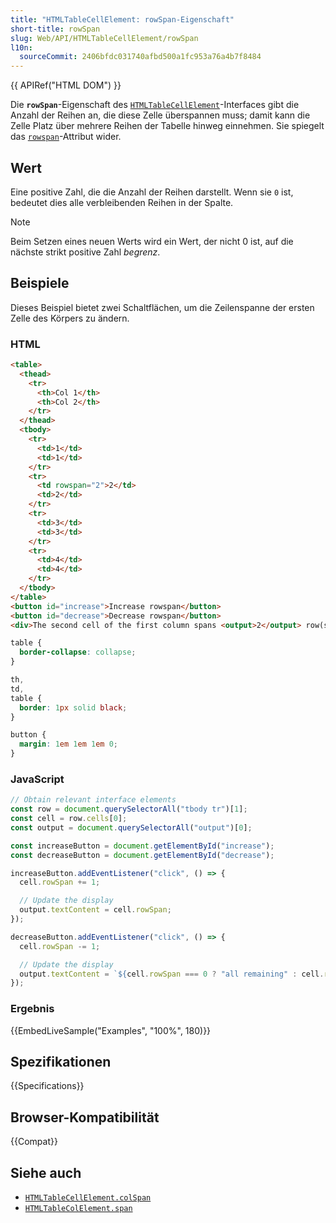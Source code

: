 ```yaml
---
title: "HTMLTableCellElement: rowSpan-Eigenschaft"
short-title: rowSpan
slug: Web/API/HTMLTableCellElement/rowSpan
l10n:
  sourceCommit: 2406bfdc031740afbd500a1fc953a76a4b7f8484
---
```


{{ APIRef("HTML DOM") }}

Die **`rowSpan`**-Eigenschaft des [`HTMLTableCellElement`](/de/docs/Web/API/HTMLTableCellElement)-Interfaces gibt die Anzahl der Reihen an, die diese Zelle überspannen muss; damit kann die Zelle Platz über mehrere Reihen der Tabelle hinweg einnehmen. Sie spiegelt das [`rowspan`](/de/docs/Web/HTML/Reference/Elements/td#colspan)-Attribut wider.

## Wert

Eine positive Zahl, die die Anzahl der Reihen darstellt. Wenn sie `0` ist, bedeutet dies alle verbleibenden Reihen in der Spalte.

> [!NOTE]
> Beim Setzen eines neuen Werts wird ein Wert, der nicht 0 ist, auf die nächste strikt positive Zahl _begrenz_.

## Beispiele

Dieses Beispiel bietet zwei Schaltflächen, um die Zeilenspanne der ersten Zelle des Körpers zu ändern.

### HTML

```html
<table>
  <thead>
    <tr>
      <th>Col 1</th>
      <th>Col 2</th>
    </tr>
  </thead>
  <tbody>
    <tr>
      <td>1</td>
      <td>1</td>
    </tr>
    <tr>
      <td rowspan="2">2</td>
      <td>2</td>
    </tr>
    <tr>
      <td>3</td>
      <td>3</td>
    </tr>
    <tr>
      <td>4</td>
      <td>4</td>
    </tr>
  </tbody>
</table>
<button id="increase">Increase rowspan</button>
<button id="decrease">Decrease rowspan</button>
<div>The second cell of the first column spans <output>2</output> row(s).</div>
```

```css hidden
table {
  border-collapse: collapse;
}

th,
td,
table {
  border: 1px solid black;
}

button {
  margin: 1em 1em 1em 0;
}
```

### JavaScript

```js
// Obtain relevant interface elements
const row = document.querySelectorAll("tbody tr")[1];
const cell = row.cells[0];
const output = document.querySelectorAll("output")[0];

const increaseButton = document.getElementById("increase");
const decreaseButton = document.getElementById("decrease");

increaseButton.addEventListener("click", () => {
  cell.rowSpan += 1;

  // Update the display
  output.textContent = cell.rowSpan;
});

decreaseButton.addEventListener("click", () => {
  cell.rowSpan -= 1;

  // Update the display
  output.textContent = `${cell.rowSpan === 0 ? "all remaining" : cell.rowSpan}`;
});
```

### Ergebnis

{{EmbedLiveSample("Examples", "100%", 180)}}

## Spezifikationen

{{Specifications}}

## Browser-Kompatibilität

{{Compat}}

## Siehe auch

- [`HTMLTableCellElement.colSpan`](/de/docs/Web/API/HTMLTableCellElement/colSpan)
- [`HTMLTableColElement.span`](/de/docs/Web/API/HTMLTableColElement/span)
